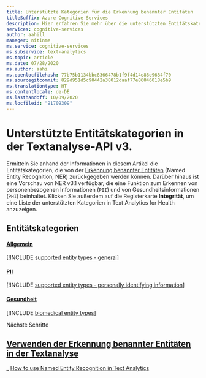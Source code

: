```yaml
---
title: Unterstützte Kategorien für die Erkennung benannter Entitäten
titleSuffix: Azure Cognitive Services
description: Hier erfahren Sie mehr über die unterstützten Entitätskategorien in der Textanalyse-API.
services: cognitive-services
author: aahill
manager: nitinme
ms.service: cognitive-services
ms.subservice: text-analytics
ms.topic: article
ms.date: 07/28/2020
ms.author: aahi
ms.openlocfilehash: 77b75b1134bbc8366478b1f9f4d14e86e9684f70
ms.sourcegitcommit: 829d951d5c90442a38012daaf77e86046018e5b9
ms.translationtype: HT
ms.contentlocale: de-DE
ms.lasthandoff: 10/09/2020
ms.locfileid: "91709309"
---
```

# <a name="supported-entity-categories-in-the-text-analytics-api-v3"></a>Unterstützte Entitätskategorien in der Textanalyse-API v3.

Ermitteln Sie anhand der Informationen in diesem Artikel die Entitätskategorien, die von der [Erkennung benannter Entitäten](how-tos/text-analytics-how-to-entity-linking.md) (Named Entity Recognition, NER) zurückgegeben werden können. Darüber hinaus ist eine Vorschau von NER v3.1 verfügbar, die eine Funktion zum Erkennen von personenbezogenen Informationen (`PII`) und von Gesundheitsinformationen (`PHI`) beinhaltet. Klicken Sie außerdem auf die Registerkarte **Integrität**, um eine Liste der unterstützten Kategorien in Text Analytics for Health anzuzeigen.

## <a name="entity-categories"></a>Entitätskategorien

#### <a name="general"></a>[Allgemein](#tab/general)

[!INCLUDE [supported entity types - general](./includes/entity-types/general-entities.md)]

#### <a name="pii"></a>[PII](#tab/personal)

[!INCLUDE [supported entity types - personally identifying information](./includes/entity-types/personal-information-entities.md)]

#### <a name="health"></a>[Gesundheit](#tab/health)

[!INCLUDE [biomedical entity types](./includes/entity-types/health-entities.md)]

Nächste Schritte

## <a name="next-steps"></a>[Verwenden der Erkennung benannter Entitäten in der Textanalyse](how-tos/text-analytics-how-to-entity-linking.md)

_ <bpt id="p1">[</bpt>How to use Named Entity Recognition in Text Analytics<ept id="p1">](how-tos/text-analytics-how-to-entity-linking.md)</ept>
